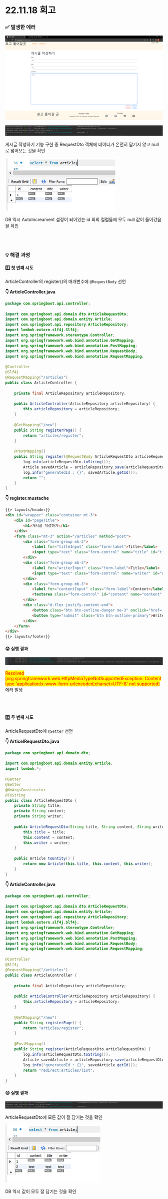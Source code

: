 # 22.11.18 회고

### ✅ 발생한 에러

![image-20221121222028581](./assets/image-20221121222028581.png)

![image-20221121215946130](./assets/image-20221121215946130.png)

게시글 작성하기 기능 구현 중 RequestDto 객체에 데이터가 온전히 담기지 않고 null로 넘어오는 것을 확인

![image-20221121222148253](./assets/image-20221121222148253.png)

DB 역시 AutoIncreament 설정이 되어있는 id 외의 컬럼들에 모두 null 값이 들어갔음을 확인

<br />

<br />

### 💡 해결 과정

#### 1️⃣ 첫 번째 시도

ArticleController의 register()의 매개변수에 `@RequestBody` 선언

**👇 ArticleController.java**

```Java
package com.springboot.api.controller;

import com.springboot.api.domain.dto.ArticleRequestDto;
import com.springboot.api.domain.entity.Article;
import com.springboot.api.repository.ArticleRepository;
import lombok.extern.slf4j.Slf4j;
import org.springframework.stereotype.Controller;
import org.springframework.web.bind.annotation.GetMapping;
import org.springframework.web.bind.annotation.PostMapping;
import org.springframework.web.bind.annotation.RequestBody;
import org.springframework.web.bind.annotation.RequestMapping;

@Controller
@Slf4j
@RequestMapping("/articles")
public class ArticleController {

    private final ArticleRepository articleRepository;

    public ArticleController(ArticleRepository articleRepository) {
        this.articleRepository = articleRepository;
    }

    @GetMapping("/new")
    public String registerPage() {
        return "articles/register";
    }

    @PostMapping()
    public String register(@RequestBody ArticleRequestDto articleRequestDto) {
        log.info(articleRequestDto.toString());
        Article savedArticle = articleRepository.save(articleRequestDto.toEntity());
        log.info("generatedId : {}", savedArticle.getId());
        return "";
    }
}
```

**👇 register.mustache**

```html
{{> layouts/header}}
<div id="wrapper" class="container mt-3">
    <div id="pageTitle">
        <h1>게시글 작성하기</h1>
    </div>
    <form class="mt-3" action="/articles" method="post">
        <div class="form-group mb-3">
            <label for="titleInput" class="form-label">Title</label>
            <input type="text" class="form-control" name="title" id="title" placeholder="제목을 작성해주세요.">
        </div>
        <div class="form-group mb-3">
            <label for="writerInput" class="form-label">Title</label>
            <input type="text" class="form-control" name="writer" id="writer" placeholder="작성자를 작성해주세요.">
        </div>
        <div class="form-group mb-3">
            <label for="contentInput" class="form-label">Content</label>
            <textarea class="form-control" id="content" name="content" rows="20" placeholder="내용을 작성해주세요."></textarea>
        </div>
        <div class="d-flex justify-content-end">
            <button class="btn btn-outline-danger me-3" onclick="href='#'">Back</button>
            <button type="submit" class="btn btn-outline-primary">Write</button>
        </div>
    </form>
</div>
{{> layouts/footer}}
```



#### 😡 실행 결과 

![image-20221121220909652](./assets/image-20221121220909652.png)

<mark style="color:red;">Resolved [org.springframework.web.HttpMediaTypeNotSupportedException: Content type 'application/x-www-form-urlencoded;charset=UTF-8' not supported]</mark> 에러 발생

<br />

<br />

#### 2️⃣ 두 번째 시도

ArticleRequestDto에 `@Setter` 선언

**👇 ArticelRequestDto.java**

```Java
package com.springboot.api.domain.dto;

import com.springboot.api.domain.entity.Article;
import lombok.*;

@Getter
@Setter
@NoArgsConstructor
@ToString
public class ArticleRequestDto {
    private String title;
    private String content;
    private String writer;

    public ArticleRequestDto(String title, String content, String writer) {
        this.title = title;
        this.content = content;
        this.writer = writer;
    }

    public Article toEntity() {
        return new Article(this.title, this.content, this.writer);
    }
}
```

**👇 ArticleController.java**

```java
package com.springboot.api.controller;

import com.springboot.api.domain.dto.ArticleRequestDto;
import com.springboot.api.domain.entity.Article;
import com.springboot.api.repository.ArticleRepository;
import lombok.extern.slf4j.Slf4j;
import org.springframework.stereotype.Controller;
import org.springframework.web.bind.annotation.GetMapping;
import org.springframework.web.bind.annotation.PostMapping;
import org.springframework.web.bind.annotation.RequestBody;
import org.springframework.web.bind.annotation.RequestMapping;

@Controller
@Slf4j
@RequestMapping("/articles")
public class ArticleController {

    private final ArticleRepository articleRepository;

    public ArticleController(ArticleRepository articleRepository) {
        this.articleRepository = articleRepository;
    }

    @GetMapping("/new")
    public String registerPage() {
        return "articles/register";
    }

    @PostMapping()
    public String register(ArticleRequestDto articleRequestDto) {
        log.info(articleRequestDto.toString());
        Article savedArticle = articleRepository.save(articleRequestDto.toEntity());
        log.info("generatedId : {}", savedArticle.getId());
        return "redirect:articles/list";
    }
}
```



#### 😊 실행 결과

![image-20221121222505649](./assets/image-20221121222505649.png)

ArticleRequestDto에 모든 값이 잘 담기는 것을 확인

![image-20221121222558214](./assets/image-20221121222558214.png)

DB 역시 값이 모두 잘 담기는 것을 확인